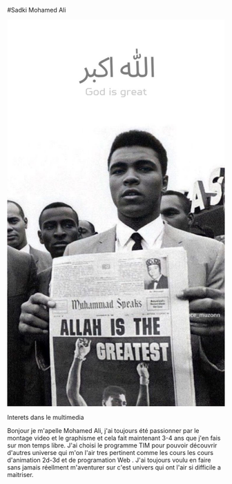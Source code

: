 #Sadki Mohamed Ali

![Image](Photo-Ali.jpg)


Interets dans le multimedia

Bonjour je m'apelle Mohamed Ali, j'ai toujours été passionner par le montage video et le graphisme et cela fait maintenant 3-4 ans que j'en fais sur mon temps libre.
J'ai choisi le programme TIM pour pouvoir découvrir d'autres universe qui m'on l'air tres pertinent comme les cours les cours d'animation 2d-3d et de programation Web .
J'ai toujours voulu en faire sans jamais réellment m'aventurer sur c'est univers qui ont l'air si difficile a maitriser. 

